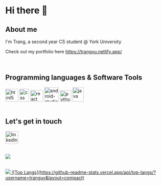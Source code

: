 <h1>Hi there 👋</h1>
<h2>About me</h2>
<p>I'm Trang, a second year CS student @ York University</p>
<p>Check out my portfolio here <a href="https://trangvu.netlify.app/">https://trangvu.netlify.app/</a></p>

<br/>
<h2>Programming languages & Software Tools</h2>
<div display="grid">
  <img src="https://upload.wikimedia.org/wikipedia/commons/thumb/6/61/HTML5_logo_and_wordmark.svg/640px-HTML5_logo_and_wordmark.svg.png" alt="html5" width="40" height="40">
  <img src="https://upload.wikimedia.org/wikipedia/commons/thumb/d/d5/CSS3_logo_and_wordmark.svg/1452px-CSS3_logo_and_wordmark.svg.png" alt="css" width="30" height="40">
  <img src="https://upload.wikimedia.org/wikipedia/commons/thumb/a/a7/React-icon.svg/2300px-React-icon.svg.png" alt="react" width="40" height="36">
  <img src="https://cdn.worldvectorlogo.com/logos/android-studio-1.svg" alt="android-studio" width="45" height="45">
  <img src="https://upload.wikimedia.org/wikipedia/commons/thumb/c/c3/Python-logo-notext.svg/1869px-Python-logo-notext.svg.png" alt="python" width="35" height="35">
  <img src="https://upload.wikimedia.org/wikipedia/en/thumb/3/30/Java_programming_language_logo.svg/800px-Java_programming_language_logo.svg.png" alt="java" width="35" height="45"></div>
<br/>                                                                            
<h2>Let's get in touch</h2> 
<div display="grid'><a href="https://www.linkedin.com/in/trang-vu-a44713210/"><img src="https://upload.wikimedia.org/wikipedia/commons/8/81/LinkedIn_icon.svg" alt="linkedln
 width="40" height="40"></a></div>

<br/>

![](https://komarev.com/ghpvc/?username=tranguv&color=brightgreen)

<br/>
<a href="https://github.com/tranguv/README.md">
  <picture>
    <source
      srcset="https://github-readme-stats.vercel.app/api?username=tranguv&theme=blueberry&show_icons=true"
    />
    <img src="https://github-readme-stats.vercel.app/api?username=tranguv&show_icons=true" />
  </picture>
</a>
<a href="https://github.com/tranguv/README.md">
  ![Top Langs](https://github-readme-stats.vercel.app/api/top-langs/?username=tranguv&layout=compact)
</a>
